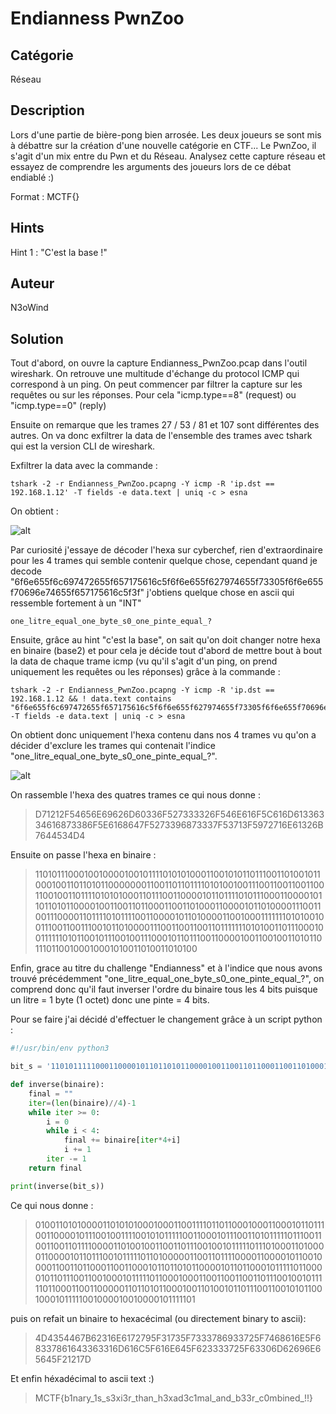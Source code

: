 # Endianness PwnZoo

## Catégorie

Réseau

## Description

Lors d'une partie de bière-pong bien arrosée. Les deux joueurs se sont mis à débattre sur la création d'une nouvelle catégorie en CTF... Le PwnZoo, il s'agit d'un mix entre du Pwn et du Réseau. Analysez cette capture réseau et essayez de comprendre les arguments des joueurs lors de ce débat endiablé :)

Format : MCTF{}

## Hints

Hint 1 : "C'est la base !"

## Auteur

N3oWind

## Solution

Tout d'abord, on ouvre la capture Endianness_PwnZoo.pcap dans l'outil wireshark. On retrouve une multitude d'échange du protocol ICMP qui correspond à un ping. On peut commencer par filtrer la capture sur les requêtes ou sur les réponses. Pour cela "icmp.type==8" (request) ou "icmp.type==0" (reply)
 
Ensuite on remarque que les trames 27 / 53 / 81 et 107 sont différentes des autres. On va donc exfiltrer la data de l'ensemble des trames avec tshark qui est la version CLI de wireshark.

Exfiltrer la data avec la commande : 

```
tshark -2 -r Endianness_PwnZoo.pcapng -Y icmp -R 'ip.dst == 192.168.1.12' -T fields -e data.text | uniq -c > esna
```

On obtient :

![alt](Images/Endianness1.png)
<br/>

Par curiosité j'essaye de décoder l'hexa sur cyberchef, rien d'extraordinaire pour les 4 trames qui semble contenir quelque chose, cependant quand je decode "6f6e655f6c697472655f657175616c5f6f6e655f627974655f73305f6f6e655f70696e74655f657175616c5f3f" j'obtiens quelque chose en ascii qui ressemble fortement à un "INT"

```
one_litre_equal_one_byte_s0_one_pinte_equal_?
```

Ensuite, grâce au hint "c'est la base", on sait qu'on doit changer notre hexa en binaire (base2) et pour cela je décide tout d'abord de mettre bout à bout la data de chaque trame icmp (vu qu'il s'agit d'un ping, on prend uniquement les requêtes ou les réponses) grâce à la commande :

```
tshark -2 -r Endianness_PwnZoo.pcapng -Y icmp -R 'ip.dst == 192.168.1.12 && ! data.text contains "6f6e655f6c697472655f657175616c5f6f6e655f627974655f73305f6f6e655f70696e74655f657175616c5f3f"' -T fields -e data.text | uniq -c > esna
```

On obtient donc uniquement l'hexa contenu dans nos 4 trames vu qu'on a décider d'exclure les trames qui contenait l'indice "one_litre_equal_one_byte_s0_one_pinte_equal_?". 

![alt](Images/Endianness2.png)
<br/>

On rassemble l'hexa des quatres trames ce qui nous donne : 

> D71212F54656E69626D60336F527333326F546E616F5C616D61336334616873386F5E6168647F5273396873337F53713F5972716E61326B7644534D4

Ensuite on passe l'hexa en binaire :

> 110101110001001000010010111101010100011001010110111001101001011000100110110101100000001100110110111101010010011100110011001100110010011011110101010001101110011000010110111101011100011000010110110101100001001100110110001100110100011000010110100001110011001110000110111101011110011000010110100001100100011111110101001001110011001110010110100001110011001100110111111101010011011100010011111101011001011100100111000101101110011000010011001001101011011101100100010001010011010011010100

Enfin, grace au titre du challenge "Endianness" et à l'indice que nous avons trouvé précédemment "one_litre_equal_one_byte_s0_one_pinte_equal_?", on comprend donc qu'il faut inverser l'ordre du binaire tous les 4 bits puisque un litre = 1 byte (1 octet) donc une pinte = 4 bits.

Pour se faire j'ai décidé d'effectuer le changement grâce à un script python :

```python
#!/usr/bin/env python3

bit_s = '110101111100011000010110110101100001001100110110001100110100011000010110100001110011001110000110111101011110011000010110100001100100011111110101100101111000011100110011001101111111010100110011001001110000001111010110111101010011011110010110111101011001011100100111000101101110011000010011001001001011011101100100010001010011010011010100'

def inverse(binaire):
    final = ""
    iter=(len(binaire)//4)-1
    while iter >= 0:
        i = 0
        while i < 4:
            final += binaire[iter*4+i]
            i += 1
        iter -= 1
    return final

print(inverse(bit_s))
```

Ce qui nous donne : 

> 010011010100001101010100010001100111101101100010001100010110111001100001011100100111100101011111001100010111001101011111011100110011001101111000011010010011001101110010010111110111010001101000011000010110111001011111011010000011001101111000011000010110010000110011011000110011000101101101011000010110110001011111011000010110111001100100010111110110001000110011001100110111001001011111011000110011000001101101011000100110100101101110011001010110010001011111001000010010000101111101

puis on refait un binaire to hexacécimal (ou directement binary to ascii):

> 4D4354467B62316E6172795F31735F7333786933725F7468616E5F68337861643363316D616C5F616E645F623333725F63306D62696E65645F21217D

Et enfin héxadécimal to ascii text :) 

> MCTF{b1nary_1s_s3xi3r_than_h3xad3c1mal_and_b33r_c0mbined_!!}

